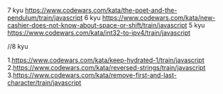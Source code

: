 7 kyu
https://www.codewars.com/kata/the-poet-and-the-pendulum/train/javascript
6 kyu
https://www.codewars.com/kata/new-cashier-does-not-know-about-space-or-shift/train/javascript
5 kyu
https://www.codewars.com/kata/int32-to-ipv4/train/javascript





//8 kyu 


1.https://www.codewars.com/kata/keep-hydrated-1/train/javascript
2.https://www.codewars.com/kata/reversed-strings/train/javascript
3.https://www.codewars.com/kata/remove-first-and-last-character/train/javascript